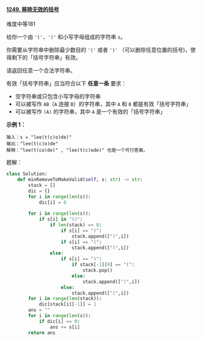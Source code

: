 #### [1249. 移除无效的括号](https://leetcode.cn/problems/minimum-remove-to-make-valid-parentheses/)

难度中等181

给你一个由 `'('`、`')'` 和小写字母组成的字符串 `s`。

你需要从字符串中删除最少数目的 `'('` 或者 `')'` （可以删除任意位置的括号)，使得剩下的「括号字符串」有效。

请返回任意一个合法字符串。

有效「括号字符串」应当符合以下 **任意一条** 要求：

- 空字符串或只包含小写字母的字符串
- 可以被写作 `AB`（`A` 连接 `B`）的字符串，其中 `A` 和 `B` 都是有效「括号字符串」
- 可以被写作 `(A)` 的字符串，其中 `A` 是一个有效的「括号字符串」

 

**示例 1：**

```
输入：s = "lee(t(c)o)de)"
输出："lee(t(c)o)de"
解释："lee(t(co)de)" , "lee(t(c)ode)" 也是一个可行答案。
```



题解：

```python
class Solution:
    def minRemoveToMakeValid(self, s: str) -> str:
        stack = []
        dic = {}
        for i in range(len(s)):
            dic[i] = 0
        
        for i in range(len(s)):
            if s[i] in "()":
                if len(stack) == 0:
                    if s[i] == ")":
                        stack.append([")",i])
                    if s[i] == "(":
                        stack.append(["(",i])
                else:
                    if s[i] == ")":
                        if stack[-1][0] == "(":
                            stack.pop()
                        else:
                            stack.append([")",i])
                    else:
                        stack.append(["(",i])
        for i in range(len(stack)):
            dic[stack[i][-1]] = 1
        ans = ""
        for i in range(len(s)):
            if dic[i] == 0:
                ans += s[i]
        return ans
```

